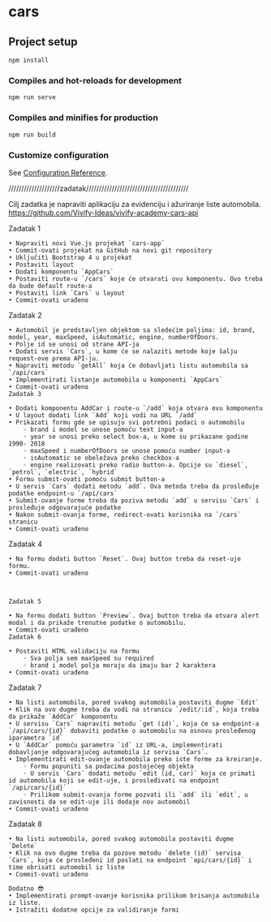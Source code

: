 # cars

## Project setup
```
npm install
```

### Compiles and hot-reloads for development
```
npm run serve
```

### Compiles and minifies for production
```
npm run build
```

### Customize configuration
See [Configuration Reference](https://cli.vuejs.org/config/).

////////////////////zadatak////////////////////////////////////////

Cilj zadatka je napraviti aplikaciju za evidenciju i ažuriranje liste automobila.
https://github.com/Vivify-Ideas/vivify-academy-cars-api

Zadatak 1

    • Napraviti novi Vue.js projekat `cars-app`
    • Commit-ovati projekat na GitHub na novi git repository
    • Uključiti Bootstrap 4 u projekat
    • Postaviti layout
    • Dodati komponentu `AppCars`
    • Postaviti route-u `/cars` koje će otvarati ovu komponentu. Ovo treba da bude default route-a
    • Postaviti link `Cars` u layout
    • Commit-ovati urađeno


Zadatak 2

    • Automobil je predstavljen objektom sa sledećim poljima: id, brand, model, year, maxSpeed, isAutomatic, engine, numberOfDoors.
    • Polje id se unosi od strane API-ja
    • Dodati servis `Cars`, u kome će se nalaziti metode koje šalju request-ove prema API-ju.  
    • Napraviti metodu `getAll` koja će dobavljati listu automobila sa `/api/cars`
    • Implementirati listanje automobila u komponenti `AppCars`
    • Commit-ovati urađeno
    Zadatak 3

    • Dodati komponentu AddCar i route-u `/add` koja otvara ovu komponentu
    • U layout dodati link `Add` koji vodi na URL `/add`
    • Prikazati formu gde se upisuju svi potrebni podaci o automobilu
        ◦ brand i model se unose pomoću text input-a
        ◦ year se unosi preko select box-a, u kome su prikazane godine 1990- 2018
        ◦ maxSpeed i numberOfDoors se unose pomoću number input-a
        ◦ isAutomatic se obeležava preko checkbox-a
        ◦ engine realizovati preko radio button-a. Opcije su `diesel`, `petrol`, `electric`, `hybrid`
    • Formu submit-ovati pomoću submit button-a
    • U servis `Cars` dodati metodu `add`. Ova metoda treba da prosleđuje podatke endpoint-u `/api/cars`
    • Submit-ovanje forme treba da poziva metodu `add` u servisu `Cars` i prosleđuje odgovarajuće podatke
    • Nakon submit-ovanja forme, redirect-ovati korisnika na `/cars` stranicu
    • Commit-ovati urađeno

Zadatak 4

    • Na formu dodati button `Reset`. Ovaj button treba da reset-uje formu.
    • Commit-ovati urađeno



	Zadatak 5

    • Na formu dodati button `Preview`. Ovaj button treba da otvara alert modal i da prikaže trenutne podatke o automobilu.
    • Commit-ovati urađeno
    Zadatak 6

    • Postaviti HTML validaciju na formu
        ◦ Sva polja sem maxSpeed su required
        ◦ brand i model polja moraju da imaju bar 2 karaktera
    • Commit-ovati urađeno
Zadatak 7

    • Na listi automobila, pored svakog automobila postaviti dugme `Edit`
    • Klik na ovo dugme treba da vodi na stranicu `/edit/:id`, koja treba da prikaže `AddCar` komponentu
    • U servisu `Cars` napraviti metodu `get (id)`, koja će sa endpoint-a `/api/cars/{id}` dobaviti podatke o automobilu na osnovu prosleđenog iparametra `id`
    • U `AddCar` pomoću parametra `id` iz URL-a, implementirati dobavljanje odgovarajućeg automobila iz servisa `Cars`.
    • Implementirati edit-ovanje automobila preko iste forme za kreiranje.
        ◦ Formu popuniti sa podacima postojećeg objekta
        ◦ U servis `Cars` dodati metodu `edit (id, car)` koja ce primati id automobila koji se edit-uje, i prosleđivati na endpoint `/api/cars/{id}`
        ◦ Prilikom submit-ovanja forme pozvati ili `add` ili `edit`, u zavisnosti da se edit-uje ili dodaje nov automobil
    • Commit-ovati urađeno
Zadatak 8

    • Na listi automobila, pored svakog automobila postaviti dugme `Delete`
    • Klik na ovo dugme treba da pozove metodu `delete (id)` servisa `Cars`, koja će prosleđeni id poslati na endpoint `api/cars/{id}` i time obrisati automobil iz liste
    • Commit-ovati urađeno
    
    Dodatno 😎
    • Implementirati prompt-ovanje korisnika prilikom brisanja automobila iz liste.
    • Istražiti dodatne opcije za validiranje formi
